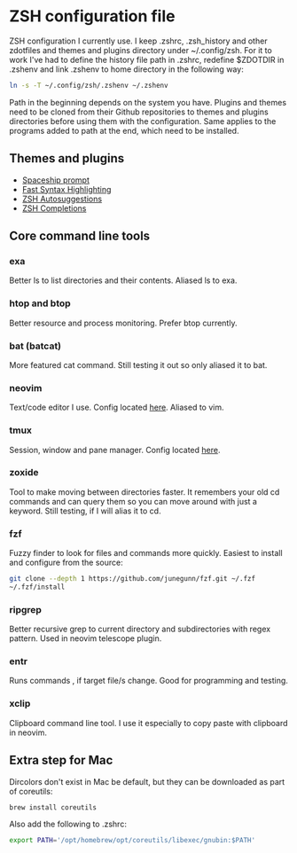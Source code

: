 # ZSH configuration file

ZSH configuration I currently use. I keep .zshrc, .zsh_history and other zdotfiles and themes and plugins directory under ~/.config/zsh. For it to work I've had to define the history file path in .zshrc, redefine $ZDOTDIR in .zshenv and link .zshenv to home directory in the following way:

```bash
ln -s -T ~/.config/zsh/.zshenv ~/.zshenv
```

Path in the beginning depends on the system you have. Plugins and themes need to be cloned from their Github repositories to themes and plugins directories before using them with the configuration. Same applies to the programs added to path at the end, which need to be installed.

## Themes and plugins

- [Spaceship prompt](https://github.com/spaceship-prompt/spaceship-prompt)
- [Fast Syntax Highlighting](https://github.com/zdharma-continuum/fast-syntax-highlighting)
- [ZSH Autosuggestions](https://github.com/zsh-users/zsh-autosuggestions)
- [ZSH Completions](https://github.com/zsh-users/zsh-completions)

## Core command line tools

### exa

Better ls to list directories and their contents. Aliased ls to exa.

### htop and btop

Better resource and process monitoring. Prefer btop currently.

### bat (batcat)

More featured cat command. Still testing it out so only aliased it to bat.

### neovim

Text/code editor I use. Config located [here](https://github.com/Aapok0/nvim). Aliased to vim.

### tmux

Session, window and pane manager. Config located [here](https://github.com/Aapok0/tmux).

### zoxide

Tool to make moving between directories faster. It remembers your old cd commands and can query them so you can move around with just a keyword. Still testing, if I will alias it to cd.

### fzf

Fuzzy finder to look for files and commands more quickly. Easiest to install and configure from the source:

```bash
git clone --depth 1 https://github.com/junegunn/fzf.git ~/.fzf
~/.fzf/install
```

### ripgrep

Better recursive grep to current directory and subdirectories with regex pattern. Used in neovim telescope plugin.

### entr

Runs commands , if target file/s change. Good for programming and testing.

### xclip

Clipboard command line tool. I use it especially to copy paste with clipboard in neovim.

## Extra step for Mac

Dircolors don't exist in Mac be default, but they can be downloaded as part of coreutils:

```bash
brew install coreutils
```

Also add the following to .zshrc:

```bash
export PATH='/opt/homebrew/opt/coreutils/libexec/gnubin:$PATH'
```
